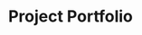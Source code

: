 ---
layout: page
title: Project Portfolio
description: An Instagram page presenting the development and final result of all my current and previous projects.
img: assets/img/PP.jpeg
redirect: https://www.instagram.com/projectportfolio_/
importance: 3
category: project
---